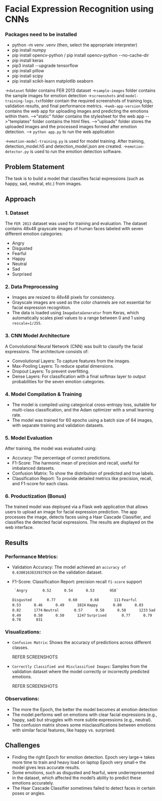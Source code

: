 
# Facial Expression Recognition using CNNs


### Packages need to be installed
- python -m venv .venv (then, select the appropriate interpreter)
- pip install numpy
- pip install opencv-python / pip install opencv-python --no-cache-dir
- pip install keras
- pip3 install --upgrade tensorflow
- pip install pillow
- pip install scipy
- pip install scikit-learn matplotlib seaborn

->`dataset` folder contains FER 2013 dataset
->`sample-images` folder contains the sample images for emotion detection
->`screenshots` and `model-training-logs.txt`folder contain the required screenshots of training logs, validation results, and
final performance metrics. 
->`web-app-version` folder contains the web app for uploading images and predicting the emotions within them.
  -->"static" folder contains the stylesheet for the web app
  -->"templates" folder contains the html files.
  -->"uploads" folder stores the uploaded images and the processed images formed after emotion detection.
  --> `python app.py` to run the web application

->`emotion-model-training.py` is used for model training. After training, detection_model.h5 and detection_model.json are created.
->`emotion-detector.py` is used to run the emotion detection software.







## Problem Statement

The task is to build a model that classifies facial expressions (such as happy, sad, neutral, etc.) from images.





## Approach


### 1. Dataset
The `FER 2013` dataset was used for training and evaluation. The dataset contains 48x48 grayscale images of human faces labeled with seven different emotion categories:  
- Angry
- Disgusted
- Fearful
- Happy
- Neutral
- Sad
- Surprised


### 2. Data Preprocessing
- Images are resized to 48x48 pixels for consistency.
- Grayscale images are used as the color channels are not essential for facial expression recognition.
- The data is loaded using `ImageDataGenerator` from Keras, which automatically scales pixel values to a range between 0 and 1 using `rescale=1/255`.


### 3. CNN Model Architecture
A Convolutional Neural Network (CNN) was built to classify the facial expressions. The architecture consists of:
- Convolutional Layers: To capture features from the images.
- Max-Pooling Layers: To reduce spatial dimensions.
- Dropout Layers: To prevent overfitting.
- Dense Layers: For classification with a final softmax layer to output probabilities for the seven emotion categories.


### 4. Model Compilation & Training
- The model is compiled using categorical cross-entropy loss, suitable for multi-class classification, and the Adam optimizer with a small learning rate.
- The model was trained for 60 epochs using a batch size of 64 images, with separate training and validation datasets.


### 5. Model Evaluation
After training, the model was evaluated using:
- Accuracy: The percentage of correct predictions.
- F1-Score: The harmonic mean of precision and recall, useful for imbalanced datasets.
- Confusion Matrix: To show the distribution of predicted and true labels.
- Classification Report: To provide detailed metrics like precision, recall, and F1-score for each class.


### 6. Productization (Bonus)
The trained model was deployed via a Flask web application that allows users to upload an image for facial expression prediction. The app processes the image, detects faces using a Haar Cascade Classifier, and classifies the detected facial expressions. The results are displayed on the web interface.





## Results


### Performance Metrics:
- Validation Accuracy: The model achieved an `accuracy of 0.6308163833937029` on the validation dataset.
- F1-Score: 
Classification Report:
              precision    recall  `f1-score`   support

       `Angry       0.52      0.54      0.53       958` 
   `Disgusted       0.77      0.60      0.68       111`
     `Fearful       0.53      0.46      0.49      1024`
       `Happy       0.80      0.83      0.82      1774`
     `Neutral       0.57      0.58      0.58      1233`
         `Sad       0.49      0.50      0.50      1247`
   `Surprised       0.77      0.79      0.78       831`


### Visualizations:
- `Confusion Matrix`: Shows the accuracy of predictions across different classes.
  
	REFER SCREENSHOTS
  
- `Correctly Classified and Misclassified Images`: Samples from the validation dataset where the model correctly or incorrectly predicted emotions.

	REFER SCREENSHOTS


### Observations:
- The more the Epoch, the better the model becomes at emotion detection
- The model performs well on emotions with clear facial expressions (e.g., happy, sad) but struggles with more subtle expressions (e.g., neutral).
- The confusion matrix shows some misclassifications between emotions with similar facial features, like happy vs. surprised.


## Challenges

- Finding the right Epoch for emotion detection. 
    Epoch very large-> takes more time to train and heavy load on laptop
    Epoch very small-> the model gives less accurate results.
- Some emotions, such as disgusted and fearful, were underrepresented in the dataset, which affected the model’s ability to predict these emotions accurately.
- The Haar Cascade Classifier sometimes failed to detect faces in certain poses or angles.
  
